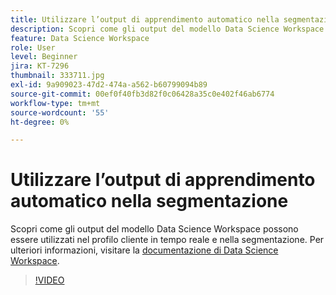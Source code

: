 ```yaml
---
title: Utilizzare l’output di apprendimento automatico nella segmentazione
description: Scopri come gli output del modello Data Science Workspace possono essere utilizzati nel profilo cliente in tempo reale e nella segmentazione.
feature: Data Science Workspace
role: User
level: Beginner
jira: KT-7296
thumbnail: 333711.jpg
exl-id: 9a909023-47d2-474a-a562-b60799094b89
source-git-commit: 00ef0f40fb3d82f0c06428a35c0e402f46ab6774
workflow-type: tm+mt
source-wordcount: '55'
ht-degree: 0%

---
```


# Utilizzare l’output di apprendimento automatico nella segmentazione

Scopri come gli output del modello Data Science Workspace possono essere utilizzati nel profilo cliente in tempo reale e nella segmentazione. Per ulteriori informazioni, visitare la [documentazione di Data Science Workspace](https://experienceleague.adobe.com/docs/experience-platform/data-science-workspace/home.html).

>[!VIDEO](https://video.tv.adobe.com/v/333711)

